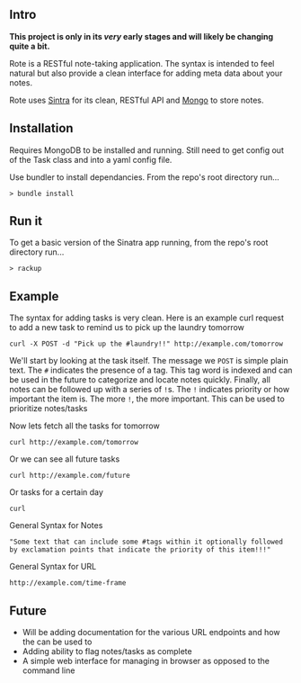 Intro
-----

**This project is only in its *very* early stages and will likely be changing quite a bit.**

Rote is a RESTful note-taking application.  The syntax is intended to feel natural but also provide a clean interface for adding meta data about your notes.

Rote uses [Sintra](http://sinatrarb.com) for its clean, RESTful API and [Mongo](http://mongodb.org) to store notes.

Installation
------------

Requires MongoDB to be installed and running.  Still need to get config out of the Task class and into a yaml config file.

Use bundler to install dependancies.  From the repo's root directory run...

    > bundle install

Run it
------

To get a basic version of the Sinatra app running, from the repo's root directory run...

    > rackup


Example
-------

The syntax for adding tasks is very clean.  Here is an example curl request to add a new task to remind us to pick up the laundry tomorrow

    curl -X POST -d "Pick up the #laundry!!" http://example.com/tomorrow

We'll start by looking at the task itself.  The message we `POST` is simple plain text.  The `#` indicates the presence of a tag.  This tag word is indexed and can be used in the future to categorize and locate notes quickly.  Finally, all notes can be followed up with a series of `!`s.  The `!` indicates priority or how important the item is.  The more `!`, the more important.  This can be used to prioritize notes/tasks

Now lets fetch all the tasks for tomorrow

    curl http://example.com/tomorrow

Or we can see all future tasks

    curl http://example.com/future

Or tasks for a certain day

    curl 

General Syntax for Notes

    "Some text that can include some #tags within it optionally followed by exclamation points that indicate the priority of this item!!!"

General Syntax for URL

    http://example.com/time-frame

Future
------

 - Will be adding documentation for the various URL endpoints and how the can be used to 
 - Adding ability to flag notes/tasks as complete
 - A simple web interface for managing in browser as opposed to the command line